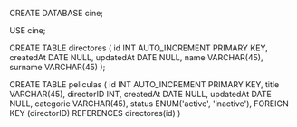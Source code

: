 CREATE DATABASE cine;

USE cine;

CREATE TABLE directores (
    id INT AUTO_INCREMENT PRIMARY KEY,
    createdAt DATE NULL,
    updatedAt DATE NULL,
    name VARCHAR(45),
    surname VARCHAR(45)
);

CREATE TABLE peliculas (
    id INT AUTO_INCREMENT PRIMARY KEY,
    title VARCHAR(45),
    directorID INT,
    createdAt DATE NULL,
    updatedAt DATE NULL,
    categorie VARCHAR(45),
    status ENUM('active', 'inactive'),
    FOREIGN KEY (directorID) REFERENCES directores(id)
)